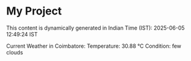 # My Project

This content is dynamically generated in Indian Time (IST): 2025-06-05 12:49:24 IST


Current Weather in Coimbatore:
Temperature: 30.88 °C
Condition: few clouds
